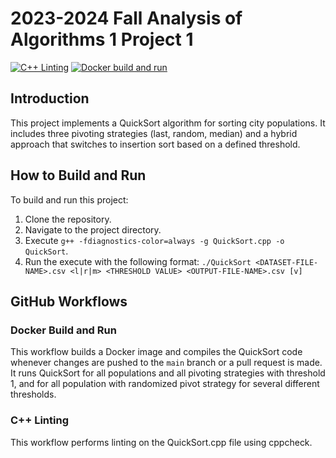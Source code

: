 # 2023-2024 Fall Analysis of Algorithms 1 Project 1

[![C++ Linting](https://github.com/baglayan/blg335e-hw1/actions/workflows/cpp-lint.yml/badge.svg)](https://github.com/baglayan/blg335e-hw1/actions/workflows/cpp-lint.yml)
[![Docker build and run](https://github.com/baglayan/blg335e-hw1/actions/workflows/docker-image.yml/badge.svg)](https://github.com/baglayan/blg335e-hw1/actions/workflows/docker-image.yml)

## Introduction

This project implements a QuickSort algorithm for sorting city populations. It includes three pivoting strategies (last, random, median) and a hybrid approach that switches to insertion sort based on a defined threshold.

## How to Build and Run

To build and run this project:
1. Clone the repository.
2. Navigate to the project directory.
3. Execute `g++ -fdiagnostics-color=always -g QuickSort.cpp -o QuickSort`.
4. Run the execute with the following format: `./QuickSort <DATASET-FILE-NAME>.csv <l|r|m> <THRESHOLD VALUE> <OUTPUT-FILE-NAME>.csv [v]`

## GitHub Workflows

### Docker Build and Run

This workflow builds a Docker image and compiles the QuickSort code whenever changes are pushed to the `main` branch or a pull request is made. It runs QuickSort for all populations and all pivoting strategies with threshold 1, and for all population with randomized pivot strategy for several different thresholds.

### C++ Linting

This workflow performs linting on the QuickSort.cpp file using cppcheck.
